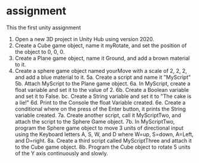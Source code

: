 # assignment

This the first unity assignment

1. Open a new 3D project in Unity Hub using version 2020.
2. Create a Cube game object, name it myRotate, and set the position of the object to 0, 0, 0.
3. Create a Plane game object, name it Ground, and add a brown material to it.
4. Create a sphere game object named yourMove with a scale of 2, 2, 2, and add a blue material to it.
5a. Create a script and name it "MyScript"
5b. Attach MyScript to the Plane game object.
6a. In MyScript, create a float variable and set it to the value of 2.
6b. Create a Boolean variable and set it to False.
bc. Create a String variable and set it to "The cake is a lie!" 6d. Print to the Console the float Variable created.
6e. Create a conditional where on the press of the Enter button, it prints the String variable created.
7a. Create another script, call it MyScriptTwo, and attach the script to the Sphere Game object.
7b. In MyScriptTwo, program the Sphere game object to move 3 units of directional input using the Keyboard letters A, S, W, and D where W=up, S=down, A=Left, and D=right.
8a. Create a third script called MyScriptThree and attach it to the Cube game object.
8b. Program the Cube object to rotate 5 units of the Y axis continuously and slowly.
